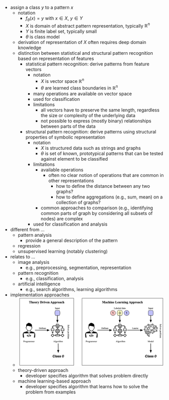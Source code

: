 - assign a class $y$ to a pattern $x$
	- notation
		- $f_\theta (x) = y$ with $x \in X$, $y \in Y$
		- $X$ is domain of abstract pattern representation, typically $\mathbb{R}^n$
		- $Y$ is finite label set, typically small
		- $\theta$ is class model
	- derivation of representation of $X$ often requires deep domain knowledge
	- distinction between statistical and structural pattern recognition based on representation of features
		- statistical pattern recognition: derive patterns from feature vectors
			- notation
				- $X$ is vector space $\mathbb{R}^n$
				- $\theta$ are learned class boundaries in $\mathbb{R}^n$
			- many operations are available on vector space
			- used for classification
			- limitations
				- all vectors have to preserve the same length, regardless the size or complexity of the underlying data
				- not possible to express (mostly binary) relationships between parts of the data
		- structural pattern recognition: derive patterns using structural properties of symbolic representation
			- notation
				- $X$ is structured data such as strings and graphs
				- $\theta$ is set of known, prototypical patterns that can be tested against element to be classified
			- limitations
				- available operations
					- often no clear notion of operations that are common in other representations
						- how to define the distance between any two graphs?
						- how to define aggregations (e.g., sum, mean) on a collection of graphs?
				- common approaches to comparison (e.g., identifying common parts of graph by considering all subsets of nodes) are complex
			- used for classification and analysis
- different from ...
	- pattern analysis
		- provide a general description of the pattern
	- regression
	- unsupervised learning (notably clustering)
- relates to ...
	- image analysis
		- e.g., preprocessing, segmentation, representation
	- pattern recognition
		- e.g., classification, analysis
	- artificial intelligence
		- e.g., search algorithms, learning algorithms
- implementation approaches
	- ![implementation-approaches.png](../assets/implementation-approaches_1740217423042_0.png)
	- theory-driven approach
		- developer specifies algorithm that solves problem directly
	- machine learning-based approach
		- developer specifies algorithm that learns how to solve the problem from examples